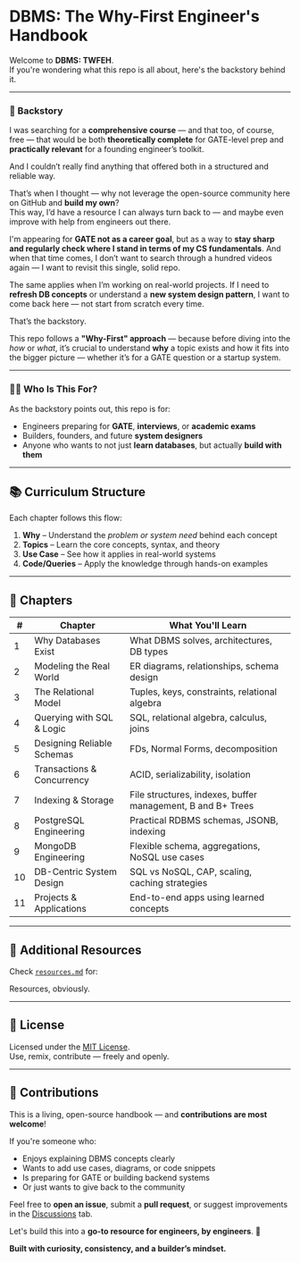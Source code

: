 # DBMS: The Why-First Engineer's Handbook

Welcome to **DBMS: TWFEH**.  
If you're wondering what this repo is all about, here's the backstory behind it.

---

### 📖 Backstory

I was searching for a **comprehensive course** — and that too, of course, free — that would be both **theoretically complete** for GATE-level prep and **practically relevant** for a founding engineer’s toolkit.

And I couldn’t really find anything that offered both in a structured and reliable way.

That’s when I thought — why not leverage the open-source community here on GitHub and **build my own**?  
This way, I’d have a resource I can always turn back to — and maybe even improve with help from engineers out there.

I'm appearing for **GATE not as a career goal**, but as a way to **stay sharp and regularly check where I stand in terms of my CS fundamentals**. And when that time comes, I don’t want to search through a hundred videos again — I want to revisit this single, solid repo.

The same applies when I’m working on real-world projects. If I need to **refresh DB concepts** or understand a **new system design pattern**, I want to come back here — not start from scratch every time.

That’s the backstory.

This repo follows a **"Why-First" approach** — because before diving into the *how* or *what*, it’s crucial to understand **why** a topic exists and how it fits into the bigger picture — whether it’s for a GATE question or a startup system.

---

### 👨‍💻 Who Is This For?

As the backstory points out, this repo is for:

- Engineers preparing for **GATE**, **interviews**, or **academic exams**
- Builders, founders, and future **system designers**
- Anyone who wants to not just **learn databases**, but actually **build with them**

---

## 📚 Curriculum Structure

Each chapter follows this flow:

1. **Why** – Understand the *problem or system need* behind each concept  
2. **Topics** – Learn the core concepts, syntax, and theory  
3. **Use Case** – See how it applies in real-world systems  
4. **Code/Queries** – Apply the knowledge through hands-on examples  

---

## 🧱 Chapters

| #  | Chapter                     | What You'll Learn                                                |
|----|-----------------------------|------------------------------------------------------------------|
| 1  | Why Databases Exist         | What DBMS solves, architectures, DB types                        |
| 2  | Modeling the Real World     | ER diagrams, relationships, schema design                        |
| 3  | The Relational Model        | Tuples, keys, constraints, relational algebra                    |
| 4  | Querying with SQL & Logic   | SQL, relational algebra, calculus, joins                         |
| 5  | Designing Reliable Schemas  | FDs, Normal Forms, decomposition                                 |
| 6  | Transactions & Concurrency  | ACID, serializability, isolation                                 |
| 7  | Indexing & Storage          | File structures, indexes, buffer management, B and B+ Trees      |
| 8  | PostgreSQL Engineering      | Practical RDBMS schemas, JSONB, indexing                         |
| 9  | MongoDB Engineering         | Flexible schema, aggregations, NoSQL use cases                   |
| 10 | DB-Centric System Design    | SQL vs NoSQL, CAP, scaling, caching strategies                   |
| 11 | Projects & Applications     | End-to-end apps using learned concepts                           |

---

## 📂 Additional Resources

Check [`resources.md`](./resources.md) for:

Resources, obviously.

---

## 📄 License

Licensed under the [MIT License](./LICENSE).  
Use, remix, contribute — freely and openly.

---

## 🤝 Contributions

This is a living, open-source handbook — and **contributions are most welcome**!

If you're someone who:
- Enjoys explaining DBMS concepts clearly
- Wants to add use cases, diagrams, or code snippets
- Is preparing for GATE or building backend systems
- Or just wants to give back to the community

Feel free to **open an issue**, submit a **pull request**, or suggest improvements in the [Discussions](https://github.com/YOUR-USERNAME/YOUR-REPO/discussions) tab.

Let's build this into a **go-to resource for engineers, by engineers**. 🚀



**Built with curiosity, consistency, and a builder’s mindset.**


